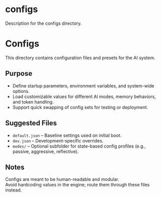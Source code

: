 # configs
Description for the configs directory.

# Configs

This directory contains configuration files and presets for the AI system.

## Purpose
- Define startup parameters, environment variables, and system-wide options.
- Load customizable values for different AI modes, memory behaviors, and token handling.
- Support quick swapping of config sets for testing or deployment.

## Suggested Files
- `default.json` – Baseline settings used on initial boot.
- `dev.json` – Development-specific overrides.
- `modes/` – Optional subfolder for state-based config profiles (e.g., passive, aggressive, reflective).

## Notes
Configs are meant to be human-readable and modular.  
Avoid hardcoding values in the engine; route them through these files instead.

